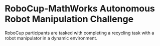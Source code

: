 # RoboCup-MathWorks Autonomous Robot Manipulation Challenge
RoboCup participants are tasked with completing a recycling task with a robot manipulator in a dynamic environment. 
